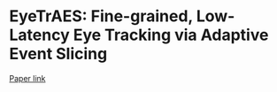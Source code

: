 # EyeTrAES: Fine-grained, Low-Latency Eye Tracking via Adaptive Event Slicing

[Paper link](https://arxiv.org/abs/2409.18813)
